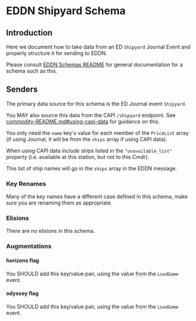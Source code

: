 # EDDN Shipyard Schema

## Introduction
Here we document how to take data from an ED `Shipyard` Journal
Event and properly structure it for sending to EDDN.

Please consult [EDDN Schemas README](./README-EDDN-schemas.md) for general
documentation for a schema such as this.

## Senders
The primary data source for this schema is the ED Journal event
`Shipyard`.

You MAY also source this data from the CAPI `/shipyard` endpoint.  See
[commodity-README.md#using-capi-data](commodity-README.md#using-capi-data)
for guidance on this.

 You only need the `name` key's value for each member of the `PriceList` 
array (if using Journal, it will be from the `ships` array if using CAPI 
data).

When using CAPI data *include* ships listed in the `"unavailable_list"` 
property (i.e. available at this station, but not to this Cmdr).

This list of ship names will go in the `ships` array in the EDDN message.

### Key Renames
Many of the key names have a different case defined in this schema, make
sure you are renaming them as appropriate.

### Elisions
There are no elisions in this schema.

### Augmentations
#### horizons flag
You SHOULD add this key/value pair, using the value from the `LoadGame` event.

#### odyssey flag
You SHOULD add this key/value pair, using the value from the `LoadGame` event.
